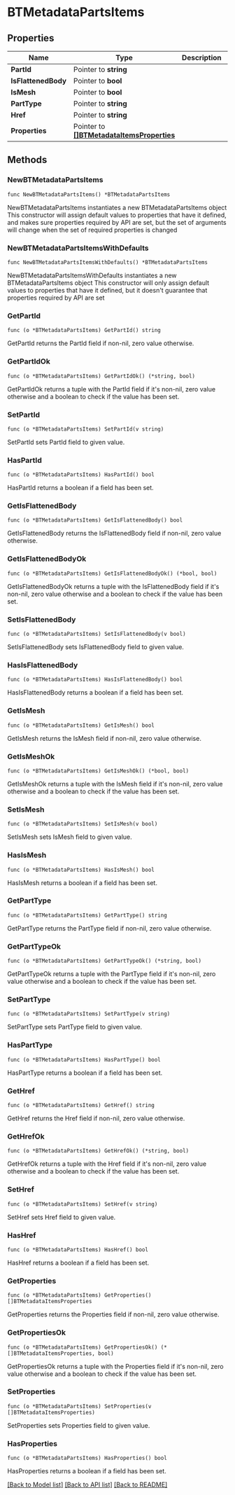 # BTMetadataPartsItems

## Properties

Name | Type | Description | Notes
------------ | ------------- | ------------- | -------------
**PartId** | Pointer to **string** |  | [optional] 
**IsFlattenedBody** | Pointer to **bool** |  | [optional] 
**IsMesh** | Pointer to **bool** |  | [optional] 
**PartType** | Pointer to **string** |  | [optional] 
**Href** | Pointer to **string** |  | [optional] 
**Properties** | Pointer to [**[]BTMetadataItemsProperties**](BTMetadataItemsProperties.md) |  | [optional] 

## Methods

### NewBTMetadataPartsItems

`func NewBTMetadataPartsItems() *BTMetadataPartsItems`

NewBTMetadataPartsItems instantiates a new BTMetadataPartsItems object
This constructor will assign default values to properties that have it defined,
and makes sure properties required by API are set, but the set of arguments
will change when the set of required properties is changed

### NewBTMetadataPartsItemsWithDefaults

`func NewBTMetadataPartsItemsWithDefaults() *BTMetadataPartsItems`

NewBTMetadataPartsItemsWithDefaults instantiates a new BTMetadataPartsItems object
This constructor will only assign default values to properties that have it defined,
but it doesn't guarantee that properties required by API are set

### GetPartId

`func (o *BTMetadataPartsItems) GetPartId() string`

GetPartId returns the PartId field if non-nil, zero value otherwise.

### GetPartIdOk

`func (o *BTMetadataPartsItems) GetPartIdOk() (*string, bool)`

GetPartIdOk returns a tuple with the PartId field if it's non-nil, zero value otherwise
and a boolean to check if the value has been set.

### SetPartId

`func (o *BTMetadataPartsItems) SetPartId(v string)`

SetPartId sets PartId field to given value.

### HasPartId

`func (o *BTMetadataPartsItems) HasPartId() bool`

HasPartId returns a boolean if a field has been set.

### GetIsFlattenedBody

`func (o *BTMetadataPartsItems) GetIsFlattenedBody() bool`

GetIsFlattenedBody returns the IsFlattenedBody field if non-nil, zero value otherwise.

### GetIsFlattenedBodyOk

`func (o *BTMetadataPartsItems) GetIsFlattenedBodyOk() (*bool, bool)`

GetIsFlattenedBodyOk returns a tuple with the IsFlattenedBody field if it's non-nil, zero value otherwise
and a boolean to check if the value has been set.

### SetIsFlattenedBody

`func (o *BTMetadataPartsItems) SetIsFlattenedBody(v bool)`

SetIsFlattenedBody sets IsFlattenedBody field to given value.

### HasIsFlattenedBody

`func (o *BTMetadataPartsItems) HasIsFlattenedBody() bool`

HasIsFlattenedBody returns a boolean if a field has been set.

### GetIsMesh

`func (o *BTMetadataPartsItems) GetIsMesh() bool`

GetIsMesh returns the IsMesh field if non-nil, zero value otherwise.

### GetIsMeshOk

`func (o *BTMetadataPartsItems) GetIsMeshOk() (*bool, bool)`

GetIsMeshOk returns a tuple with the IsMesh field if it's non-nil, zero value otherwise
and a boolean to check if the value has been set.

### SetIsMesh

`func (o *BTMetadataPartsItems) SetIsMesh(v bool)`

SetIsMesh sets IsMesh field to given value.

### HasIsMesh

`func (o *BTMetadataPartsItems) HasIsMesh() bool`

HasIsMesh returns a boolean if a field has been set.

### GetPartType

`func (o *BTMetadataPartsItems) GetPartType() string`

GetPartType returns the PartType field if non-nil, zero value otherwise.

### GetPartTypeOk

`func (o *BTMetadataPartsItems) GetPartTypeOk() (*string, bool)`

GetPartTypeOk returns a tuple with the PartType field if it's non-nil, zero value otherwise
and a boolean to check if the value has been set.

### SetPartType

`func (o *BTMetadataPartsItems) SetPartType(v string)`

SetPartType sets PartType field to given value.

### HasPartType

`func (o *BTMetadataPartsItems) HasPartType() bool`

HasPartType returns a boolean if a field has been set.

### GetHref

`func (o *BTMetadataPartsItems) GetHref() string`

GetHref returns the Href field if non-nil, zero value otherwise.

### GetHrefOk

`func (o *BTMetadataPartsItems) GetHrefOk() (*string, bool)`

GetHrefOk returns a tuple with the Href field if it's non-nil, zero value otherwise
and a boolean to check if the value has been set.

### SetHref

`func (o *BTMetadataPartsItems) SetHref(v string)`

SetHref sets Href field to given value.

### HasHref

`func (o *BTMetadataPartsItems) HasHref() bool`

HasHref returns a boolean if a field has been set.

### GetProperties

`func (o *BTMetadataPartsItems) GetProperties() []BTMetadataItemsProperties`

GetProperties returns the Properties field if non-nil, zero value otherwise.

### GetPropertiesOk

`func (o *BTMetadataPartsItems) GetPropertiesOk() (*[]BTMetadataItemsProperties, bool)`

GetPropertiesOk returns a tuple with the Properties field if it's non-nil, zero value otherwise
and a boolean to check if the value has been set.

### SetProperties

`func (o *BTMetadataPartsItems) SetProperties(v []BTMetadataItemsProperties)`

SetProperties sets Properties field to given value.

### HasProperties

`func (o *BTMetadataPartsItems) HasProperties() bool`

HasProperties returns a boolean if a field has been set.


[[Back to Model list]](../README.md#documentation-for-models) [[Back to API list]](../README.md#documentation-for-api-endpoints) [[Back to README]](../README.md)


